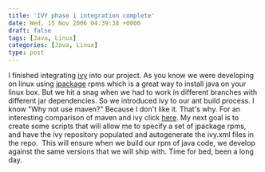 ```yaml
---
title: 'IVY phase 1 integration complete'
date: Wed, 15 Nov 2006 04:39:38 +0000
draft: false
tags: [Java, Linux]
categories: [Java, Linux]
type: post
---
```


I finished integrating [ivy](http://www.jayasoft.org/ivy) into our project. As you know we were developing on linux using [jpackage](http://www.jpackage.org) rpms which is a great way to install java on your linux box. But we hit a snag when we had to work in different branches with different jar dependencies. So we introduced ivy to our ant build process. I know "Why not use maven?" Because I don't like it. That's why. For an interesting comparison of maven and ivy click [here](http://www.jayasoft.org/ivy/doc/m2comparison). My next goal is to create some scripts that will allow me to specify a set of jpackage rpms, and have the ivy repository populated and autogenerate the ivy.xml files in the repo.  This will ensure when we build our rpm of java code, we develop against the same versions that we will ship with. Time for bed, been a long day.
